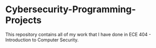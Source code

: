 # Cybersecurity-Programming-Projects
This repository contains all of my work that I have done in ECE 404 - Introduction to Computer Security.
